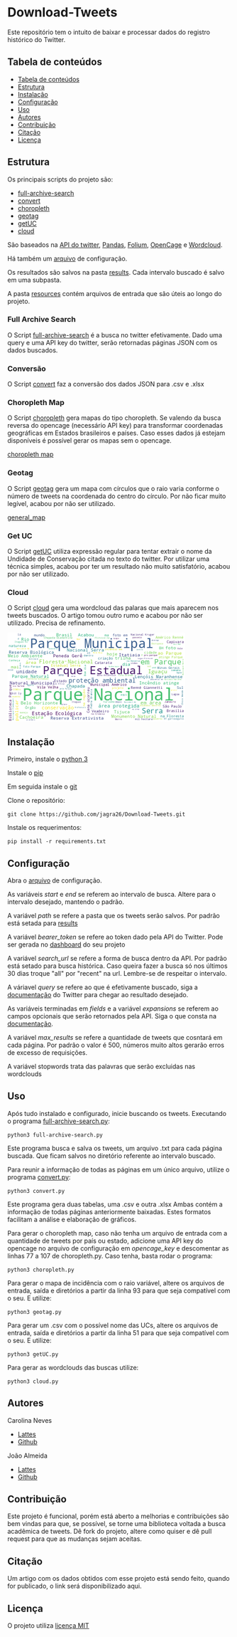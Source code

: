 # Download-Tweets
Este repositório tem o intuito de baixar e processar
dados do registro histórico do Twitter.

## Tabela de conteúdos
- [Tabela de conteúdos](#tabela-de-conteúdos)
- [Estrutura](#estrutura)
- [Instalação](#instalação)
- [Configuração](#configuração)
- [Uso](#uso)
- [Autores](#autores)
- [Contribuição](#contribuição)
- [Citação](#citação)
- [Licença](#licença)

## Estrutura
Os principais scripts do projeto são:

* [full-archive-search](src/full-archive-search.py)
* [convert](src/convert.py)
* [choropleth](src/choropleth.py)
* [geotag](src/geotag.py)
* [getUC](src/getUC.py)
* [cloud](src/cloud.py)

São baseados na [API do twitter](https://github.com/twitterdev/Twitter-API-v2-sample-code),
[Pandas](https://pandas.pydata.org), [Folium](https://python-visualization.github.io/folium/),
[OpenCage](https://opencagedata.com) e [Wordcloud](https://github.com/amueller/word_cloud).

Há também um [arquivo](variables.py) de configuração.

Os resultados são salvos na pasta [results](results/).
Cada intervalo buscado é salvo em uma subpasta.

A pasta [resources](src/resources/) contém arquivos de entrada que são úteis ao longo do projeto.

### Full Archive Search

O Script [full-archive-search](src/full-archive-search.py) é a busca no twitter efetivamente. Dado uma query e uma API key do twitter, serão retornadas páginas JSON com os dados buscados.

### Conversão

O Script [convert](src/convert.py) faz a conversão dos dados JSON para .csv e .xlsx

### Choropleth Map

O Script [choropleth](src/choropleth.py) gera mapas do tipo choropleth. Se valendo da busca reversa do opencage (necessário API key) para transformar coordenadas geográficas em Estados brasileiros e países. Caso esses dados já estejam disponíveis é possível gerar os mapas sem o opencage.

[choropleth map](src/results/maps/choropleth_country.html)

### Geotag

O Script [geotag](src/geotag.py) gera um mapa com círculos que o raio varia conforme o número de tweets na coordenada do centro do círculo. Por não ficar muito legível, acabou por não ser utilizado.


[general_map](src/results/maps/general_map.html)

### Get UC 

O Script [getUC](src/getUC.py) utiliza expressão regular para tentar extrair o nome da Undidade de Conservação citada no texto do twitter. Por utilizar uma técnica simples, acabou por ter um resultado não muito satisfatório, acabou por não ser utilizado.

### Cloud

O Script [cloud](src/cloud.py) gera uma wordcloud das palaras que mais aparecem nos tweets buscados. O artigo tomou outro rumo e acabou por não ser utilizado. Precisa de refinamento.

![cloud](src/results/cloud.png)

## Instalação

Primeiro, instale o [python 3](https://realpython.com/installing-python/)

Instale o [pip](https://pip.pypa.io/en/stable/installing/)

Em seguida instale o [git](https://git-scm.com/downloads)

Clone o repositório: 
 
 ```
git clone https://github.com/jagra26/Download-Tweets.git
 ```

Instale os requerimentos:

 ```
pip install -r requirements.txt
 ```

## Configuração

Abra o [arquivo](variables.py) de configuração.

As variáveis *start* e *end* se referem ao intervalo de busca.
Altere para o intervalo desejado, mantendo o padrão.

A variável *path* se refere a pasta que os tweets serão salvos.
Por padrão está setada para [results](results/)

A variável *bearer_token* se refere ao token dado pela API do Twitter.
Pode ser gerada no [dashboard](https://developer.twitter.com/en/portal/dashboard)
do seu projeto

A variável *search_url* se refere a forma de busca dentro da API.
Por padrão está setado para busca histórica. Caso queira fazer a busca
só nos últimos 30 dias troque "all" por "recent" na url. Lembre-se de 
respeitar o intervalo.

A váriavel *query* se refere ao que é efetivamente buscado, siga a [documentação](https://developer.twitter.com/en/docs/tutorials/building-high-quality-filters)
do Twitter para chegar ao resultado desejado.

As variáveis terminadas em *fields* e a variável *expansions*
se referem ao campos opcionais que serão retornados pela API. 
Siga o que consta na [documentação](https://developer.twitter.com/en/docs/twitter-api/tweets/filtered-stream/api-reference/get-tweets-search-stream).

A variável *max_results* se refere a quantidade de tweets 
que cosntará em cada página. Por padrão o valor é 500, números muito altos
gerarão erros de excesso de requisições.

A variável stopwords trata das palavras que serão excluidas nas wordclouds
## Uso

Após tudo instalado e configurado, inicie buscando os tweets.
Executando o programa [full-archive-search.py](full-archive-search.py):
```
python3 full-archive-search.py
```
Este programa busca e salva os tweets, um arquivo .txt para cada página buscada.
Que ficam salvos no diretório referente ao intervalo buscado.

Para reunir a informação de todas as páginas em um único arquivo, 
utilize o programa [convert.py](convert.py):
```
python3 convert.py
```
Este programa gera duas tabelas, uma .csv e outra .xlsx
Ambas contém a informação de todas páginas anteriormente 
baixadas. Estes formatos facilitam a análise e elaboração
de gráficos.

Para gerar o choropleth map, caso não tenha um arquivo de entrada com a quantidade de tweets por país ou estado, adicione uma API key do opencage
no arquivo de configuração em *opencage_key* e descomentar as linhas 77 a 107 de choropleth.py. Caso tenha, basta rodar o programa: 

```
python3 choropleth.py
```
Para gerar o mapa de incidência com o raio variável, altere os arquivos de entrada, saída e diretórios a partir da linha 93 para que seja compatível com o seu.
E utilize:
```
python3 geotag.py
```

Para gerar um .csv com o possível nome das UCs, altere os arquivos de entrada, saída e diretórios a partir da linha 51 para que seja compatível com o seu.
E utilize:
```
python3 getUC.py
```

Para gerar as wordclouds das buscas utilize:
```
python3 cloud.py
```

## Autores

Carolina Neves
  * [Lattes](http://lattes.cnpq.br/6552839552231088)
  * [Github](https://github.com/carolinaneves-ufal) 

João Almeida
  * [Lattes](http://lattes.cnpq.br/7977737909149890)
  * [Github](https://github.com/jagra26)

## Contribuição

Este projeto é funcional, porém está aberto a melhorias e contribuições são bem vindas para que, se possível, se torne uma biblioteca voltada a busca acadêmica de tweets. Dê fork do projeto, altere como quiser e dê pull request para que as mudanças sejam aceitas.

## Citação

Um artigo com os dados obtidos com esse projeto está sendo feito, quando for publicado, o link será disponibilizado aqui.

## Licença

O projeto utiliza [licença MIT](LICENSE.txt)
